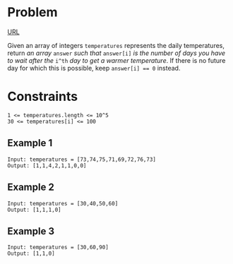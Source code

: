 # Problem

[URL](https://leetcode.com/problems/daily-temperatures/)

Given an array of integers `temperatures` represents the daily temperatures, return _an array_ `answer` _such that_ `answer[i]` _is the number of days you have to wait after the_ `i^th` _day to get a warmer temperature_. 
If there is no future day for which this is possible, keep `answer[i] == 0` instead.


# Constraints

```
1 <= temperatures.length <= 10^5
30 <= temperatures[i] <= 100
```

## Example 1
```
Input: temperatures = [73,74,75,71,69,72,76,73]
Output: [1,1,4,2,1,1,0,0]
```

## Example 2

```
Input: temperatures = [30,40,50,60]
Output: [1,1,1,0]
```

## Example 3

```
Input: temperatures = [30,60,90]
Output: [1,1,0]
```

